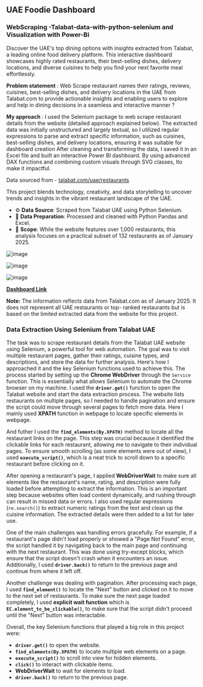 ## UAE Foodie Dashboard
### WebScraping -Talabat-data-with-python-selenium and Visualization with Power-Bi
Discover the UAE's top dining options with insights extracted from Talabat, a leading online food delivery platform. This interactive dashboard showcases highly rated restaurants, their best-selling dishes, delivery locations, and diverse cuisines to help you find your next favorite meal effortlessly.

**Problem statement** : Web Scrape restaurant names their ratings, reviews, cuisines, best-selling dishes, and delivery locations in the UAE from Talabat.com to provide actionable insights and enabling users to explore and help in dining decisions in a seamless and interactive manner ?

**My approach** : I used the Selenium package to web scrape restaurant details from the website (detailed approach explained below). The extracted data was initially unstructured and largely textual, so I utilized regular expressions to parse and extract specific information, such as cuisines, best-selling dishes, and delivery locations, ensuring it was suitable for dashboard creation After cleaning and transforming the data, I saved it in an Excel file and built an interactive Power BI dashboard. By using advanced DAX functions and combining custom visuals through SVG classes, Ito make it impactful.

Data sourced from - [talabat.com/uae/restaurants](https://www.talabat.com/uae/restaurants)

This project blends technology, creativity, and data storytelling to uncover trends and insights in the vibrant restaurant landscape of the UAE. 
- ⚙️ **Data Source**: Scraped from Talabat UAE using Python Selenium.
- 🧹 **Data Preparation**: Processed and cleaned with Python Pandas and Excel.
- 📂 **Scope**: While the website features over 1,000 restaurants, this analysis focuses on a practical subset of 132 restaurants as of January 2025.

![image](https://github.com/user-attachments/assets/39c617c2-89e5-49de-9f30-debed9000f6d)

![image](https://github.com/user-attachments/assets/20d39a89-1ea0-4b75-a4e6-35fe87d9690d)

![image](https://github.com/user-attachments/assets/be09ce0e-2adc-402d-b741-9460d24b6267)

**[Dashboard Link](https://shorturl.at/tTxyP)**

**Note:** The information reflects data from Talabat.com as of January 2025. It does not represent all UAE restaurants or top- ranked restaurants but is based on the limited extracted data from the website for this project.


### **Data Extraction Using Selenium from Talabat UAE**
The task was to scrape restaurant details from the Talabat UAE website using Selenium, a powerful tool for web automation. The goal was to visit multiple restaurant pages, gather their ratings, cuisine types, and descriptions, and store the data for further analysis. Here's how I approached it and the key Selenium functions used to achieve this.
The process started by setting up the **Chrome WebDriver** through the `Service` function. This is essentially what allows Selenium to automate the Chrome browser on my machine. I used the **`driver.get()`** function to open the Talabat website and start the data extraction process. The website lists restaurants on multiple pages, so I needed to handle pagination and ensure the script could move through several pages to fetch more data.
Here I mainly used **XPATH** function in webpage to locate specific elements in webpage.

And futher I used the **`find_elements(By.XPATH)`** method to locate all the restaurant links on the page. This step was crucial because it identified the clickable links for each restaurant, allowing me to navigate to their individual pages. To ensure smooth scrolling (as some elements were out of view), I used **`execute_script()`**, which is a neat trick to scroll down to a specific restaurant before clicking on it.

After opening a restaurant's page, I applied **WebDriverWait** to make sure all elements like the restaurant's name, rating, and description were fully loaded before attempting to extract the information. This is an important step because websites often load content dynamically, and rushing through can result in missed data or errors. I also used regular expressions (`re.search()`) to extract numeric ratings from the text and clean up the cuisine information. The extracted details were then added to a list for later use.

One of the main challenges was handling errors gracefully. For example, if a restaurant's page didn't load properly or showed a "Page Not Found" error, the script handled it by navigating back to the main page and continuing with the next restaurant. This was done using try-except blocks, which ensure that the script doesn't crash when it encounters an issue. Additionally, I used **`driver.back()`** to return to the previous page and continue from where it left off.

Another challenge was dealing with pagination. After processing each page, I used **`find_element()`** to locate the "Next" button and clicked on it to move to the next set of restaurants. To make sure the next page loaded completely, I used **explicit wait function** which is **`EC.element_to_be_clickable()`**, to make sure that the script didn't proceed until the "Next" button was interactable.

Overall, the key Selenium functions that played a big role in this project were:
- **`driver.get()`** to open the website.
- **`find_elements(By.XPATH)`** to locate multiple web elements on a page.
- **`execute_script()`** to scroll into view for hidden elements.
- **`click()`** to interact with clickable items.
- **WebDriverWait** to wait for elements to load.
- **`driver.back()`** to return to the previous page.


